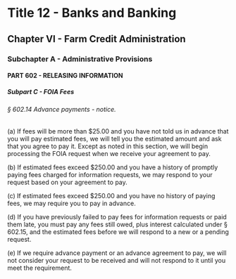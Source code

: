 
# Title 12 - Banks and Banking
## Chapter VI - Farm Credit Administration
### Subchapter A - Administrative Provisions
#### PART 602 - RELEASING INFORMATION
##### Subpart C - FOIA Fees
###### § 602.14 Advance payments - notice.

(a) If fees will be more than $25.00 and you have not told us in advance that you will pay estimated fees, we will tell you the estimated amount and ask that you agree to pay it. Except as noted in this section, we will begin processing the FOIA request when we receive your agreement to pay.

(b) If estimated fees exceed $250.00 and you have a history of promptly paying fees charged for information requests, we may respond to your request based on your agreement to pay.

(c) If estimated fees exceed $250.00 and you have no history of paying fees, we may require you to pay in advance.

(d) If you have previously failed to pay fees for information requests or paid them late, you must pay any fees still owed, plus interest calculated under § 602.15, and the estimated fees before we will respond to a new or a pending request.

(e) If we require advance payment or an advance agreement to pay, we will not consider your request to be received and will not respond to it until you meet the requirement.
